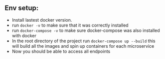 ## Env setup:
* Install lastest docker version.
* run `docker -v` to make sure that it was correctly installed
* run `docker-compose -v` to make sure docker-compose was also installed with docker 
* In the root directory of the project run `docker-compose up --build` this will build all the images and spin up containers for each microservice
* Now you should be able to access all endpoints

